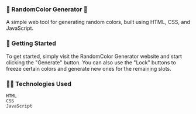 ### 🎨 RandomColor Generator 🌈

A simple web tool for generating random colors, built using HTML, CSS, and JavaScript.

### 🚀 Getting Started

To get started, simply visit the RandomColor Generator website and start clicking the "Generate" button. You can also use the "Lock" buttons to freeze certain colors and generate new ones for the remaining slots.

### 🧑‍💻 Technologies Used

    HTML
    CSS
    JavaScript